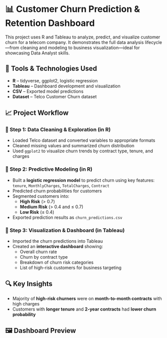 # 📊 Customer Churn Prediction & Retention Dashboard
This project uses R and Tableau to analyze, predict, and visualize customer churn for a telecom company. It demonstrates the full data analysis lifecycle—from cleaning and modeling to business visualization—ideal for showcasing Data Analyst skills.

## 🧰 Tools & Technologies Used

- **R** – tidyverse, ggplot2, logistic regression  
- **Tableau** – Dashboard development and visualization  
- **CSV** – Exported model predictions  
- **Dataset** – Telco Customer Churn dataset

## 📈 Project Workflow

### 🔹 Step 1: Data Cleaning & Exploration (in R)
- Loaded Telco dataset and converted variables to appropriate formats
- Cleaned missing values and summarized churn distribution
- Used `ggplot2` to visualize churn trends by contract type, tenure, and charges

### 🔹 Step 2: Predictive Modeling (in R)
- Built a **logistic regression model** to predict churn using key features:  
  `tenure`, `MonthlyCharges`, `TotalCharges`, `Contract`
- Predicted churn probabilities for customers
- Segmented customers into:
  - **High Risk** (> 0.7)
  - **Medium Risk** (> 0.4 and ≤ 0.7)
  - **Low Risk** (≤ 0.4)
- Exported prediction results as `churn_predictions.csv`

### 🔹 Step 3: Visualization & Dashboard (in Tableau)
- Imported the churn predictions into Tableau
- Created an **interactive dashboard** showing:
  - Overall churn rate
  - Churn by contract type
  - Breakdown of churn risk categories
  - List of high-risk customers for business targeting

## 🔍 Key Insights

- Majority of **high-risk churners** were on **month-to-month contracts** with high charges  
- Customers with **longer tenure** and **2-year contracts** had **lower churn probability**

## 🖼️ Dashboard Preview
